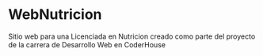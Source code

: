 # WebNutricion
Sitio web para una Licenciada en Nutricion creado como parte del proyecto de la carrera de Desarrollo Web en CoderHouse
